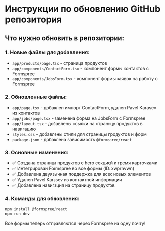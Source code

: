 # Инструкции по обновлению GitHub репозитория

## Что нужно обновить в репозитории:

### 1. Новые файлы для добавления:
- `app/products/page.tsx` - страница продуктов
- `app/components/ContactForm.tsx` - компонент формы контактов с Formspree
- `app/components/JobsForm.tsx` - компонент формы заявок на работу с Formspree

### 2. Обновленные файлы:
- `app/page.tsx` - добавлен импорт ContactForm, удален Pavel Karasev из контактов
- `app/jobs/page.tsx` - заменена форма на JobsForm с Formspree
- `app/layout.tsx` - добавлены ссылки на страницу продуктов в навигацию
- `styles.css` - добавлены стили для страницы продуктов и форм
- `package.json` - добавлена зависимость `@formspree/react`

### 3. Основные изменения:
- ✅ Создана страница продуктов с hero секцией и тремя карточками
- ✅ Интегрирован Formspree во все формы (ID: xwprnvwn)
- ✅ Добавлена двуязычная поддержка для всех новых элементов
- ✅ Удален Pavel Karasev из контактной информации
- ✅ Добавлена навигация на страницу продуктов

### 4. Команды для обновления:
```bash
npm install @formspree/react
npm run dev
```

Все формы теперь отправляются через Formspree на одну почту!

